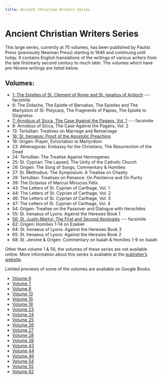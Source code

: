 ```yaml
---
title: Ancient Christian Writers Series
---
```


# Ancient Christian Writers Series

This large series, currently at 70 volumes, has been published by Paulist Press (previously Newman Press) starting in 1946 and continuing until today. It contains English translations of the writings of various writers from the late first/early second century to much later. The volumes which have pre-Nicene writings are listed below.

## Volumes:

* [1: The Epistles of St. Clement of Rome and St. Ignatius of Antioch](https://archive.org/details/in.ernet.dli.2015.58587) --- facsimile
* 6: The Didache, The Epistle of Barnabas, The Epistles and The Martydom of St. Polycarp, The Fragments of Papias, The Epistle to Diognetus
* [7: Arnobius of Sicca, The Case Against the Pagans, Vol. 1](https://archive.org/details/ancientchristian009983mbp) --- facsimile
* 8: Arnobius of Sicca, The Case Against the Pagans, Vol. 2
* 13: Tertullian: Treatises on Marriage and Remarriage
* [16: St. Irenaeus: Proof of the Apostolic Preaching](https://archive.org/details/stirenaeusproofo012024mbp)
* 19: Origen: Prayer, Exhortation to Martyrdom
* 23: Athenagoras: Embassy for the Christians, The Resurrection of the Dead
* 24: Tertullian: The Treatise Against Hermogenes
* 25: St. Cyprian: The Lapsed, The Unity of the Catholic Church
* 26: Origen: The Song of Songs, Commentary & Homilies
* 27: St. Methodius: The Symposium: A Treatise on Chasity
* 28: Tertullian: Treatises on Penance: On Penitence and On Purity
* 39: The Octavius of Marcus Minucius Felix
* 43: The Letters of St. Cyprian of Carthage, Vol. 1
* 44: The Letters of St. Cyprian of Carthage, Vol. 2
* 46: The Letters of St. Cyprian of Carthage, Vol. 3
* 47: The Letters of St. Cyprian of Carthage, Vol. 4
* 54: Origen: Treatise on the Passover and Dialogue with Heraclides
* 55: St. Irenaeus of Lyons: Against the Heresies Book 1
* [56: St. Justin Martyr: The First and Second Apologies](https://archive.org/details/firstsecondapolo00just_0) --- facsimile
* 62: Origen: Homilies 1-14 on Ezekiel
* 64: St. Irenaeus of Lyons: Against the Heresies Book 3
* 65: St. Irenaeus of Lyons: Against the Heresies Book 2
* 68: St. Jerome & Origen: Commentary on Isaiah & Homilies 1-9 on Isaiah 

Other than volume 1 & 56, the volumes of these series are not available online. More information about this series is available at the [publisher’s website](https://www.paulistpress.com/).

Limited previews of some of the volumes are available on Google Books:
* [Volume 6](https://books.google.com/books?id=J9hETdMVwowC)
* [Volume 7](https://books.google.com/books?id=_0BKFcTWD7gC)
* [Volume 8](https://books.google.com/books?id=I-p1zkmm0CsC)
* [Volume 13](https://books.google.com/books?id=aWCzz8-kwwkC)
* [Volume 16](https://books.google.com/books?id=UvYTRay36KsC)
* [Volume 19](https://books.google.com/books?id=GEN3tk5GlfEC)
* [Volume 23](https://books.google.com/books?id=dHuL5YdSSpMC)
* [Volume 24](https://books.google.com/books?id=NNaxIMo-RDUC)
* [Volume 25](https://books.google.com/books?id=h5fFy1rpXsoC)
* [Volume 26](https://books.google.com/books?id=Mjxy0Fl7VMsC)
* [Volume 27](https://books.google.com/books?id=_SezYfE7UzwC)
* [Volume 28](https://books.google.com/books?id=87s4CanjtYIC)
* [Volume 39](https://books.google.com/books?id=-Tq_t-sEP9sC)
* [Volume 43](https://books.google.com/books?id=Ue2-SUFmyMoC)
* [Volume 44](https://books.google.com/books?id=I28JxyRlMPcC)
* [Volume 46](https://books.google.com/books?id=7lZZBPSo9t4C)
* [Volume 54](https://books.google.com/books?id=PceLcOGH_w0C)
* [Volume 55](https://books.google.com/books?id=LUOskdepLlAC)
* [Volume 62](https://books.google.com/books?id=KiTmVIOg3HwC)

